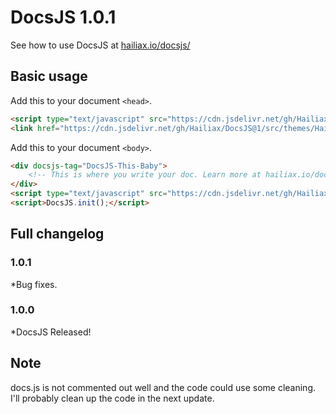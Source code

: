# DocsJS 1.0.1
See how to use DocsJS at [hailiax.io/docsjs/](https://hailiax.io/docsjs/)

## Basic usage
Add this to your document `<head>`.
```html
<script type="text/javascript" src="https://cdn.jsdelivr.net/gh/Hailiax/DocsJS@1/src/docs.min.js"></script>
<link href="https://cdn.jsdelivr.net/gh/Hailiax/DocsJS@1/src/themes/Hailaxian.min.css" rel="stylesheet" id="DocsJS-theme">
```
Add this to your document `<body>`.
```html
<div docsjs-tag="DocsJS-This-Baby">
	<!-- This is where you write your doc. Learn more at hailiax.io/docsjs/ -->
</div>
<script type="text/javascript" src="https://cdn.jsdelivr.net/gh/Hailiax/DocsJS@1/src/ace/ace.js"></script>
<script>DocsJS.init();</script>
```

## Full changelog
### 1.0.1
  *Bug fixes.
### 1.0.0
  *DocsJS Released!

## Note
docs.js is not commented out well and the code could use some cleaning. I'll probably clean up the code in the next update.
